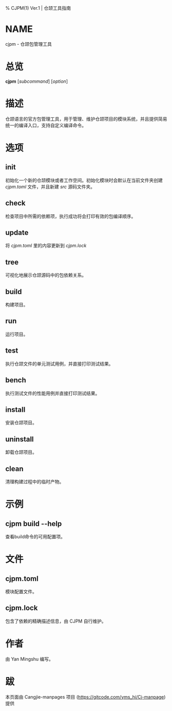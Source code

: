 % CJPM(1) Ver.1 | 仓颉工具指南

# NAME
cjpm - 仓颉包管理工具

# 总览
**cjpm** \[_subcommand_] \[_option_]

# 描述
仓颉语言的官方包管理工具，用于管理、维护仓颉项目的模块系统，并且提供简易统一的编译入口，支持自定义编译命令。

# 选项
## init
初始化一个新的仓颉模块或者工作空间。初始化模块时会默认在当前文件夹创建 *cjpm.toml* 文件，并且新建 *src* 源码文件夹。   

## check
检查项目中所需的依赖项，执行成功将会打印有效的包编译顺序。

## update
将 _cjpm.toml_ 里的内容更新到 _cjpm.lock_   

## tree
可视化地展示仓颉源码中的包依赖关系。   

## build
构建项目。   

## run
运行项目。   

## test
执行仓颉文件的单元测试用例，并直接打印测试结果。   

## bench
执行测试文件的性能用例并直接打印测试结果。   

## install
安装仓颉项目。   

## uninstall
卸载仓颉项目。   

## clean
清理构建过程中的临时产物。   

# 示例
## cjpm build --help
查看build命令的可用配置项。

# 文件
## cjpm.toml  
模块配置文件。      

## cjpm.lock
包含了依赖的精确描述信息，由 CJPM 自行维护。

# 作者
由 Yan Mingshu 编写。

# 跋
本页面由 Cangjie-manpages 项目 (https://gitcode.com/yms_hi/Cj-manpage) 提供